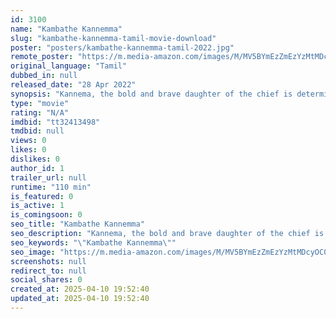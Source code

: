 ```yaml
---
id: 3100
name: "Kambathe Kannemma"
slug: "kambathe-kannemma-tamil-movie-download"
poster: "posters/kambathe-kannemma-tamil-2022.jpg"
remote_poster: "https://m.media-amazon.com/images/M/MV5BYmEzZmEzYzMtMDcyOC00MDA4LThhNjktMDdjODdlMTViZTRhXkEyXkFqcGdeQXVyNTQ5ODMzODg@._V1_SX300.jpg"
original_language: "Tamil"
dubbed_in: null
released_date: "28 Apr 2022"
synopsis: "Kannema, the bold and brave daughter of the chief is determined to solve crimes in her small village where alcoholism has become an issue. However one day the village is terrorised by an evil spirit that attacks women. When a loca..."
type: "movie"
rating: "N/A"
imdbid: "tt32413498"
tmdbid: null
views: 0
likes: 0
dislikes: 0
author_id: 1
trailer_url: null
runtime: "110 min"
is_featured: 0
is_active: 1
is_comingsoon: 0
seo_title: "Kambathe Kannemma"
seo_description: "Kannema, the bold and brave daughter of the chief is determined to solve crimes in her small village where alcoholism has become an issue. However one day the village is terrorised by an evil spirit that attacks women. When a loca..."
seo_keywords: "\"Kambathe Kannemma\""
seo_image: "https://m.media-amazon.com/images/M/MV5BYmEzZmEzYzMtMDcyOC00MDA4LThhNjktMDdjODdlMTViZTRhXkEyXkFqcGdeQXVyNTQ5ODMzODg@._V1_SX300.jpg"
screenshots: null
redirect_to: null
social_shares: 0
created_at: 2025-04-10 19:52:40
updated_at: 2025-04-10 19:52:40
---
```


